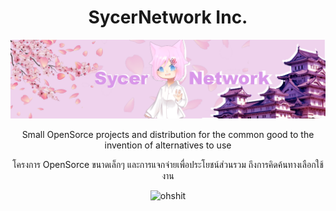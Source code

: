 <h1 align="center">SycerNetwork Inc.</h1>
<img src="https://raw.githubusercontent.com/SycerNetwork-Inc/.github/Member/profile/Sycer%20(1).png" />
<p align="center">Small OpenSorce projects and distribution for the common good to the invention of alternatives to use</p>
<p align="center">โครงการ OpenSorce ขนาดเล็กๆ และการแจกจ่ายเพื่อประโยชน์ส่วนรวม ถึงการคิดค้นทางเลือกใช้งาน</p>

<p align="center"> <img src="https://count.getloli.com/get/@SycerNetwork-Inc?theme=rule34" alt="ohshit" /> </p>
